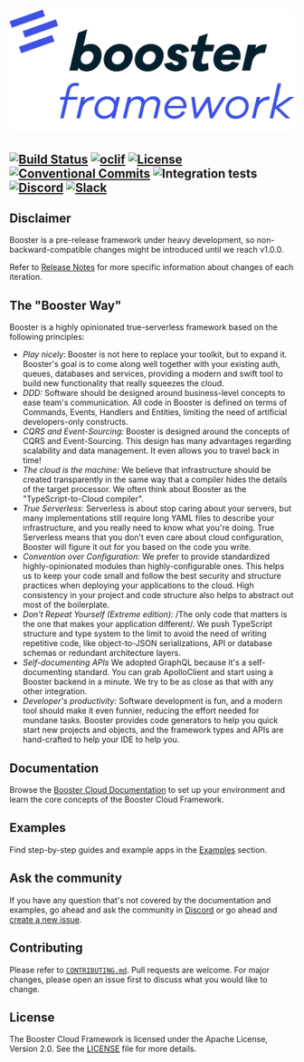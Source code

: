 # ![Booster logo](docs/img/booster-logo.png)

[![Build Status](https://img.shields.io/endpoint.svg?url=https%3A%2F%2Factions-badge.atrox.dev%2Fboostercloud%2Fbooster%2Fbadge&style=flat)](https://actions-badge.atrox.dev/boostercloud/booster/goto)
[![oclif](https://img.shields.io/badge/cli-oclif-brightgreen.svg)](https://oclif.io)
[![License](https://img.shields.io/npm/l/@boostercloud/cli)](https://github.com/boostercloud/booster/blob/master/package.json)
[![Conventional Commits](https://img.shields.io/badge/Conventional%20Commits-1.0.0-yellow.svg)](https://conventionalcommits.org)
![Integration tests](https://github.com/boostercloud/booster/workflows/Integration%20tests/badge.svg)
[![Discord](https://img.shields.io/discord/763753198388510780.svg?label=&logo=discord&logoColor=ffffff&color=7389D8&labelColor=6A7EC2)](https://discord.gg/bDY8MKx)
[![Slack](https://img.shields.io/badge/chat%20with%20us-slack-orange)](https://join.slack.com/t/booster-cloud/shared_invite/zt-i2e4tjxe-Du9vGoCIdgbSsTNoRGt5ew)
---

## Disclaimer

Booster is a pre-release framework under heavy development, so non-backward-compatible changes might be introduced until we reach v1.0.0.

Refer to [Release Notes](https://github.com/boostercloud/booster/releases) for more specific information about changes of each iteration.

## The "Booster Way"

Booster is a highly opinionated true-serverless framework based on the following principles:

* *Play nicely*: Booster is not here to replace your toolkit, but to expand it. Booster's goal is to come along well together with your existing auth, queues, databases and services, providing a modern and swift tool to build new functionality that really squeezes the cloud.
* *DDD:* Software should be designed around business-level concepts to ease team's communication. All code in Booster is defined on terms of Commands, Events, Handlers and Entities, limiting the need of artificial developers-only constructs.
* *CQRS and Event-Sourcing:* Booster is designed around the concepts of CQRS and Event-Sourcing. This design has many advantages regarding scalability and data management. It even allows you to travel back in time!
* *The cloud is the machine:* We believe that infrastructure should be created transparently in the same way that a compiler hides the details of the target processor. We often think about Booster as the "TypeScript-to-Cloud compiler".
* *True Serverless*: Serverless is about stop caring about your servers, but many implementations still require long YAML files to describe your infrastructure, and you really need to know what you're doing. True Serverless means that you don't even care about cloud configuration, Booster will figure it out for you based on the code you write.
* *Convention over Configuration:* We prefer to provide  standardized highly-opinionated modules than highly-configurable ones. This helps us to keep your code small and follow the best security and structure practices when deploying your applications to the cloud. High consistency in your project and code structure also helps to abstract out most of the boilerplate.
* *Don't Repeat Yourself (Extreme edition):* /The only code that matters is the one that makes your application different/. We push TypeScript structure and type system to the limit to avoid the need of writing repetitive code, like object-to-JSON serializations, API or database schemas or redundant architecture layers. 
* *Self-documenting APIs* We adopted GraphQL because it's a self-documenting standard. You can grab ApolloClient and start using a Booster backend in a minute. We try to be as close as that with any other integration.
* *Developer's productivity:* Software development is fun, and a modern tool should make it even funnier, reducing the effort needed for mundane tasks. Booster provides code generators to help you quick start new projects and objects, and the framework types and APIs are hand-crafted to help your IDE to help you.

## Documentation

Browse the [Booster Cloud Documentation](https://boostercloud.github.io/docs) to set up your environment and learn the core concepts of the Booster Cloud Framework.

## Examples

Find step-by-step guides and example apps in the [Examples](docs/examples) section.

## Ask the community

If you have any question that's not covered by the documentation and examples, go ahead and ask the community in [Discord](https://discord.gg/k7b4B8CDtT)
or go ahead and [create a new issue](https://github.com/boostercloud/booster/issues/new).

## Contributing

Please refer to [`CONTRIBUTING.md`](CONTRIBUTING.md). Pull requests are welcome. For major changes, please
open an issue first to discuss what you would like to change.

## License

The Booster Cloud Framework is licensed under the Apache License, Version 2.0. See the [LICENSE](LICENSE) file for more details.
